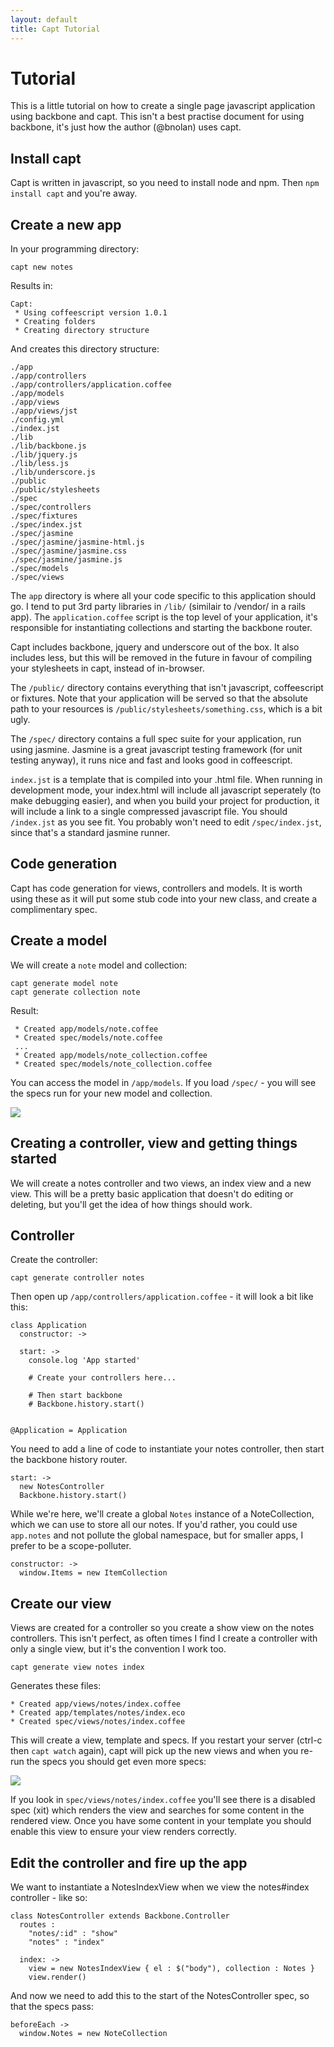```yaml
---
layout: default
title: Capt Tutorial
---
```


# Tutorial

This is a little tutorial on how to create a single page javascript application using backbone and capt. This isn't a best practise document for using backbone, it's just how the author (@bnolan) uses capt.

## Install capt

Capt is written in javascript, so you need to install node and npm. Then `npm install capt` and you're away.

## Create a new app

In your programming directory:

    capt new notes

Results in:
    
    Capt:
     * Using coffeescript version 1.0.1
     * Creating folders
     * Creating directory structure

And creates this directory structure:

    ./app
    ./app/controllers
    ./app/controllers/application.coffee
    ./app/models
    ./app/views
    ./app/views/jst
    ./config.yml
    ./index.jst
    ./lib
    ./lib/backbone.js
    ./lib/jquery.js
    ./lib/less.js
    ./lib/underscore.js
    ./public
    ./public/stylesheets
    ./spec
    ./spec/controllers
    ./spec/fixtures
    ./spec/index.jst
    ./spec/jasmine
    ./spec/jasmine/jasmine-html.js
    ./spec/jasmine/jasmine.css
    ./spec/jasmine/jasmine.js
    ./spec/models
    ./spec/views

The `app` directory is where all your code specific to this application should go. I tend to put 3rd party libraries in `/lib/` (similair to /vendor/ in a rails app). The `application.coffee` script is the top level of your application, it's responsible for instantiating collections and starting the backbone router.

Capt includes backbone, jquery and underscore out of the box. It also includes less, but this will be removed in the future in favour of compiling your stylesheets in capt, instead of in-browser.

The `/public/` directory contains everything that isn't javascript, coffeescript or fixtures. Note that your application will be served so that the absolute path to your resources is `/public/stylesheets/something.css`, which is a bit ugly.

The `/spec/` directory contains a full spec suite for your application, run using jasmine. Jasmine is a great javascript testing framework (for unit testing anyway), it runs nice and fast and looks good in coffeescript.

`index.jst` is a template that is compiled into your .html file. When running in development mode, your index.html will include all javascript seperately (to make debugging easier), and when you build your project for production, it will include a link to a single compressed javascript file. You should `/index.jst` as you see fit. You probably won't need to edit `/spec/index.jst`, since that's a standard jasmine runner.

## Code generation

Capt has code generation for views, controllers and models. It is worth using these as it will put some stub code into your new class, and create a complimentary spec.

## Create a model

We will create a `note` model and collection:

    capt generate model note
    capt generate collection note

Result:

     * Created app/models/note.coffee
     * Created spec/models/note.coffee
     ...
     * Created app/models/note_collection.coffee
     * Created spec/models/note_collection.coffee

You can access the model in `/app/models`. If you load `/spec/` - you will see the specs run for your new model and collection.

<img src="/images/capt-specs.png" />

## Creating a controller, view and getting things started

We will create a notes controller and two views, an index view and a new view. This will be a pretty basic application that doesn't do editing or deleting, but you'll get the idea of how things should work.

## Controller

Create the controller:

    capt generate controller notes
    
Then open up `/app/controllers/application.coffee` - it will look a bit like this:

    class Application
      constructor: ->
    
      start: ->
        console.log 'App started'

        # Create your controllers here...
    
        # Then start backbone
        # Backbone.history.start()
    

    @Application = Application

You need to add a line of code to instantiate your notes controller, then start the backbone history router.

    start: ->
      new NotesController
      Backbone.history.start()

While we're here, we'll create a global `Notes` instance of a NoteCollection, which we can use to store all our notes. If you'd rather, you could use `app.notes` and not pollute the global namespace, but for smaller apps, I prefer to be a scope-polluter.

    constructor: ->
      window.Items = new ItemCollection
      
## Create our view

Views are created for a controller so you create a show view on the notes controllers. This isn't perfect, as often times I find I create a controller with only a single view, but it's the convention I work too.

    capt generate view notes index

Generates these files:

    * Created app/views/notes/index.coffee
    * Created app/templates/notes/index.eco
    * Created spec/views/notes/index.coffee
    
This will create a view, template and specs. If you restart your server (ctrl-c then `capt watch` again), capt will pick up the new views and when you re-run the specs you should get even more specs:

<img src="/images/moar-specs.png" />

If you look in `spec/views/notes/index.coffee` you'll see there is a disabled spec (xit) which renders the view and searches for some content in the rendered view. Once you have some content in your template you should enable this view to ensure your view renders correctly.

## Edit the controller and fire up the app

We want to instantiate a NotesIndexView when we view the notes#index controller - like so:

    class NotesController extends Backbone.Controller
      routes :
        "notes/:id" : "show"
        "notes" : "index"

      index: ->
        view = new NotesIndexView { el : $("body"), collection : Notes }
        view.render()


And now we need to add this to the start of the NotesController spec, so that the specs pass:

    beforeEach ->
      window.Notes = new NoteCollection
  
